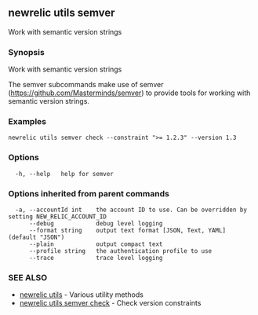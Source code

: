 ## newrelic utils semver

Work with semantic version strings

### Synopsis

Work with semantic version strings	

The semver subcommands make use of semver (https://github.com/Masterminds/semver) to provide
tools for working with semantic version strings.


### Examples

```
newrelic utils semver check --constraint ">= 1.2.3" --version 1.3
```

### Options

```
  -h, --help   help for semver
```

### Options inherited from parent commands

```
  -a, --accountId int    the account ID to use. Can be overridden by setting NEW_RELIC_ACCOUNT_ID
      --debug            debug level logging
      --format string    output text format [JSON, Text, YAML] (default "JSON")
      --plain            output compact text
      --profile string   the authentication profile to use
      --trace            trace level logging
```

### SEE ALSO

* [newrelic utils](newrelic_utils.md)	 - Various utility methods
* [newrelic utils semver check](newrelic_utils_semver_check.md)	 - Check version constraints

